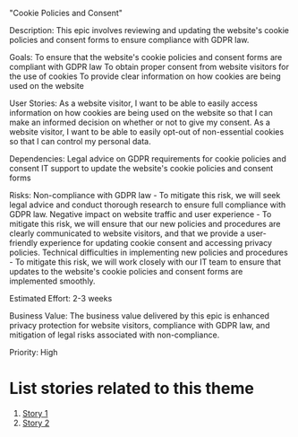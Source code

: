 "Cookie Policies and Consent"

Description: This epic involves reviewing and updating the website's cookie policies and consent forms to ensure compliance with GDPR law.

Goals: 
    To ensure that the website's cookie policies and consent forms are compliant with GDPR law
    To obtain proper consent from website visitors for the use of cookies
    To provide clear information on how cookies are being used on the website

User Stories: 
    As a website visitor, I want to be able to easily access information on how cookies are being used on the website so that I can make an informed decision on whether or not to give my consent.
    As a website visitor, I want to be able to easily opt-out of non-essential cookies so that I can control my personal data.

Dependencies: 
    Legal advice on GDPR requirements for cookie policies and consent
    IT support to update the website's cookie policies and consent forms

Risks: 
    Non-compliance with GDPR law - To mitigate this risk, we will seek legal advice and conduct thorough research to ensure full compliance with GDPR law.
    Negative impact on website traffic and user experience - To mitigate this risk, we will ensure that our new policies and procedures are clearly communicated to website visitors, and that we provide a user-friendly experience for updating cookie consent and accessing privacy policies.
    Technical difficulties in implementing new policies and procedures - To mitigate this risk, we will work closely with our IT team to ensure that updates to the website's cookie policies and consent forms are implemented smoothly.

Estimated Effort: 2-3 weeks

Business Value: The business value delivered by this epic is enhanced privacy protection for website visitors, compliance with GDPR law, and mitigation of legal risks associated with non-compliance.

Priority: High

# List stories related to this theme
1. [Story 1](documentation/templates/theme/initiatives/epics/stories/Cookie%20Polices%20Story1.md)
2. [Story 2](documentation/templates/theme/initiatives/epics/stories/Cookie%20Policies%20Story2.md)